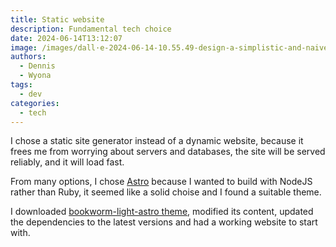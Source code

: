 ```yaml
---
title: Static website
description: Fundamental tech choice
date: 2024-06-14T13:12:07
image: /images/dall·e-2024-06-14-10.55.49-design-a-simplistic-and-naive-logo-for-an-example-static-website-with-cms-optimized-for-a-size-of-1200x630.-the-logo-should-contain-only-one-graphica.webp
authors:
  - Dennis
  - Wyona
tags:
  - dev
categories:
  - tech
---
```

I chose a static site generator instead of a dynamic website, because it frees me from worrying about servers and databases, the site will be served reliably, and it will load fast.

From many options, I chose [Astro](https://astro.build) because I wanted to build with NodeJS rather than Ruby, it seemed like a solid choise and I found a suitable theme.

I downloaded [bookworm-light-astro theme](https://github.com/themefisher/bookworm-light-astro/), modified its content, updated the dependencies to the latest versions and had a working website to start with.
